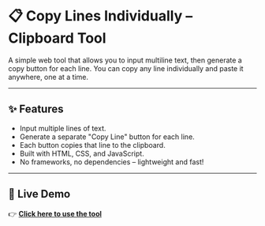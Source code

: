 # 📋 Copy Lines Individually – Clipboard Tool

A simple web tool that allows you to input multiline text, then generate a copy button for each line. You can copy any line individually and paste it anywhere, one at a time.

---

## ✨ Features

- Input multiple lines of text.
- Generate a separate "Copy Line" button for each line.
- Each button copies that line to the clipboard.
- Built with HTML, CSS, and JavaScript.
- No frameworks, no dependencies – lightweight and fast!

---

## 🚀 Live Demo

👉 **[Click here to use the tool](https://shahidulalam447.github.io/copy-lines-tool/)**  
